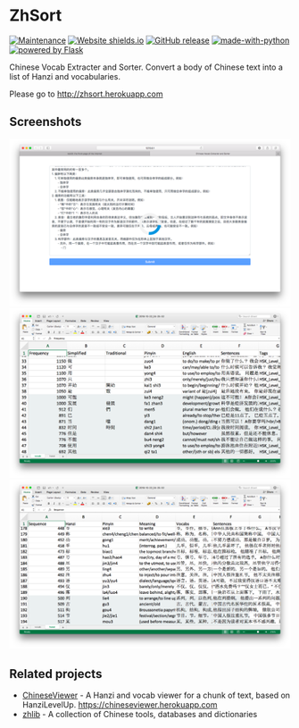 # ZhSort

[![Maintenance](https://img.shields.io/badge/Maintained%3F-yes-green.svg)](https://GitHub.com/patarapolw/zhsort/graphs/commit-activity) 
[![Website shields.io](https://img.shields.io/website-up-down-green-red/http/zhsort.herokuapp.com.svg)](http://shields.io/)
[![GitHub release](https://img.shields.io/github/release/patarapolw/zhsort.svg)](https://GitHub.com/patarapolw/ChineseViewer/releases/)
[![made-with-python](https://img.shields.io/badge/Made%20with-Python-1f425f.svg)](https://www.python.org/)
[![powered by Flask](http://flask.pocoo.org/static/badges/powered-by-flask-s.png "powered by Flask")](http://flask.pocoo.org/)

Chinese Vocab Extracter and Sorter. Convert a body of Chinese text into a list of Hanzi and vocabularies.

Please go to http://zhsort.herokuapp.com

## Screenshots

![](/screenshots/browser1.png)
![](/screenshots/excel1.png)
![](/screenshots/excel2.png)

## Related projects

- [ChineseViewer](https://github.com/patarapolw/ChineseViewer) - A Hanzi and vocab viewer for a chunk of text, based on HanziLevelUp. https://chineseviewer.herokuapp.com
- [zhlib](https://github.com/patarapolw/zhlib) - A collection of Chinese tools, databases and dictionaries
